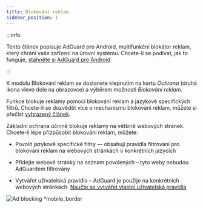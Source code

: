 ```yaml
---
title: Blokování reklam
sidebar_position: 1
---
```


:::info

Tento článek popisuje AdGuard pro Android, multifunkční blokátor reklam, který chrání vaše zařízení na úrovni systému. Chcete-li se podívat, jak to funguje, [stáhněte si AdGuard pro Android](https://agrd.io/download-kb-adblock)

:::

K modulu Blokování reklam se dostanete klepnutím na kartu _Ochrana_ (druhá ikona vlevo dole na obrazovce) a výběrem možnosti _Blokování reklam_.

Funkce blokuje reklamy pomocí blokování reklam a jazykově specifických filtrů. Chcete-li se dozvědět více o mechanismu blokování reklam, můžete si přečíst [vyhrazený článek](/general/ad-filtering/how-ad-blocking-works).

Základní ochrana účinně blokuje reklamy na většině webových stránek. Chcete-li lépe přizpůsobit blokování reklam, můžete:

- Povolit jazykově specifické filtry — obsahují pravidla filtrování pro blokování reklam na webových stránkách v konkrétních jazycích

- Přidejte webové stránky na seznam povolených – tyto weby nebudou AdGuardem filtrovány

- Vytvářet uživatelská pravidla – AdGuard je použije na konkrétních webových stránkách. [Naučte se vytvářet vlastní uživatelská pravidla](/general/ad-filtering/create-own-filters)

![Ad blocking \*mobile_border](https://cdn.adtidy.org/blog/new/o44x5ad_blocking.png)
